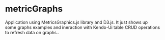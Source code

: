 # metricGraphs
Application using MetricsGraphics.js library and D3.js. It just shows up some graphs examples and ineraction with Kendo-Ui table CRUD operations to refresh data on graphs..
